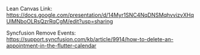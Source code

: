 
Lean Canvas Link: https://docs.google.com/presentation/d/14Myr1SNC4NqDNSMqhvvizvXHqUlMNboOLRsQzrRqCgM/edit?usp=sharing

Syncfusion Remove Events: https://support.syncfusion.com/kb/article/9914/how-to-delete-an-appointment-in-the-flutter-calendar
